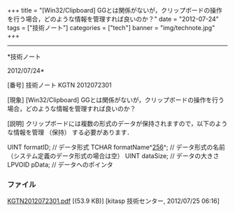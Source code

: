 ﻿+++
title = "[Win32/Clipboard] GGとは関係がないが，クリップボードの操作を行う場合，どのような情報を管理すれば良いのか？"
date = "2012-07-24"
tags = ["技術ノート"]
categories = ["tech"]
banner = "img/technote.jpg"
+++

-----------------------------------------------------------------------------------------------------------------------------

*技術ノート

2012/07/24*


[番号]
技術ノート KGTN 2012072301

[現象]
[Win32/Clipboard]
GGとは関係がないが，クリップボードの操作を行う場合，どのような情報を管理すれば良いのか？

[説明]
クリップボードには複数の形式のデータが保持されますので，以下のような情報を管理
（保持） する必要があります．

UINT formatID; // データ形式
TCHAR formatName^[256](#fn256)^; //
データ形式の名前（システム定義のデータ形式の場合は空）
UINT dataSize; // データの大きさ
LPVOID pData; // データへのポインタ


### ファイル

 
 


[KGTN2012072301.pdf](http://techreport.kitasp.net/attachments/download/950/KGTN2012072301.pdf)
 [(53.9 KB)] [kitasp 技術センター, 2012/07/25
06:16]


 


 

